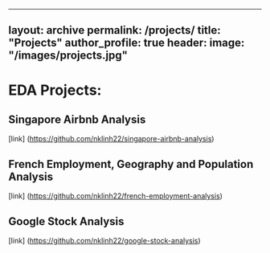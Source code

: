 
---
layout: archive
permalink: /projects/
title: "Projects"
author_profile: true
header:
  image: "/images/projects.jpg"
---


# EDA Projects:

## Singapore Airbnb Analysis

[link] (https://github.com/nklinh22/singapore-airbnb-analysis)


## French Employment, Geography and Population Analysis

[link] (https://github.com/nklinh22/french-employment-analysis)

## Google Stock Analysis

[link] (https://github.com/nklinh22/google-stock-analysis)
